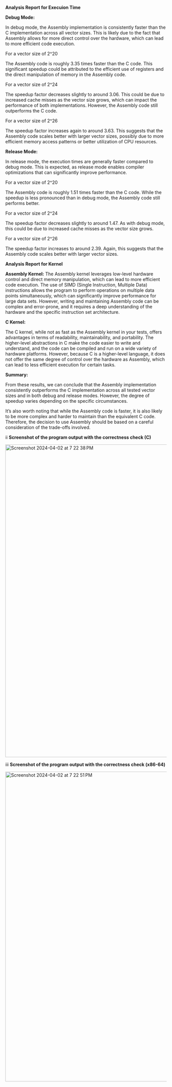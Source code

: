 **Analysis Report for Execuion Time**

**Debug Mode:**

In debug mode, the Assembly implementation is consistently faster than the C implementation across all vector sizes. This is likely due to the fact that Assembly allows for more direct control over the hardware, which can lead to more efficient code execution.


For a vector size of 2^20

  The Assembly code is roughly 3.35 times faster than the C code. This significant speedup could be attributed to the efficient use of registers and the direct manipulation of memory in the Assembly code.

For a vector size of 2^24

  The speedup factor decreases slightly to around 3.06. This could be due to increased cache misses as the vector size grows, which can impact the performance of both implementations. However, the Assembly code still outperforms the C code.

For a vector size of 2^26

  The speedup factor increases again to around 3.63. This suggests that the Assembly code scales better with larger vector sizes, possibly due to more efficient memory access patterns or better utilization of CPU resources.


**Release Mode:**

In release mode, the execution times are generally faster compared to debug mode. This is expected, as release mode enables compiler optimizations that can significantly improve performance.

For a vector size of 2^20

  The Assembly code is roughly 1.51 times faster than the C code. While the speedup is less pronounced than in debug mode, the Assembly code still performs better.

For a vector size of 2^24

  The speedup factor decreases slightly to around 1.47. As with debug mode, this could be due to increased cache misses as the vector size grows.

For a vector size of 2^26

  The speedup factor increases to around 2.39. Again, this suggests that the Assembly code scales better with larger vector sizes.


**Analysis Report for Kernel**

**Assembly Kernel:**
  The Assembly kernel leverages low-level hardware control and direct memory manipulation, which can lead to more efficient code execution. The use of SIMD (Single Instruction, Multiple Data) instructions allows the program to perform operations on multiple data points simultaneously, which can significantly improve performance for large data sets. However, writing and maintaining Assembly code can be complex and error-prone, and it requires a deep understanding of the hardware and the specific instruction set architecture.

**C Kernel:**

  The C kernel, while not as fast as the Assembly kernel in your tests, offers advantages in terms of readability, maintainability, and portability. The higher-level abstractions in C make the code easier to write and understand, and the code can be compiled and run on a wide variety of hardware platforms. However, because C is a higher-level language, it does not offer the same degree of control over the hardware as Assembly, which can lead to less efficient execution for certain tasks.

**Summary:**

From these results, we can conclude that the Assembly implementation consistently outperforms the C implementation across all tested vector sizes and in both debug and release modes. However, the degree of speedup varies depending on the specific circumstances.

It’s also worth noting that while the Assembly code is faster, it is also likely to be more complex and harder to maintain than the equivalent C code. Therefore, the decision to use Assembly should be based on a careful consideration of the trade-offs involved.



ii **Screenshot of the program output with the correctness check (C)**

<img width="974" alt="Screenshot 2024-04-02 at 7 22 38 PM" src="https://github.com/NUO0203/LBYARCHMP2/assets/114644434/6661cd71-922e-446d-ab8e-066277a4191b">

iii **Screenshot of the program output with the correctness check (x86-64)**

<img width="965" alt="Screenshot 2024-04-02 at 7 22 51 PM" src="https://github.com/NUO0203/LBYARCHMP2/assets/114644434/9645c119-3d0e-40dd-b030-8cb3e8774323">
